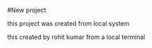 #New project

this project was created from local system

this created by rohit kumar from a local terminal
